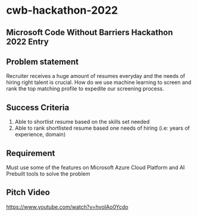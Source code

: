 # cwb-hackathon-2022

Microsoft Code Without Barriers Hackathon 2022 Entry
------------------------------------------------------


Problem statement
------------------
Recruiter receives a huge amount of resumes everyday and the needs of hiring right talent is crucial. How do we use machine learning to screen and rank the top matching profile to expedite our screening process.


Success Criteria
-----------------
1. Able to shortlist resume based on the skills set needed
2. Able to rank shortlisted resume based one needs of hiring (i.e: years of experience, domain)


Requirement
-------------
Must use some of the features on Microsoft Azure Cloud Platform and AI Prebuilt tools to solve the problem


Pitch Video
-----------
https://www.youtube.com/watch?v=hvoIAo0Ycdo
